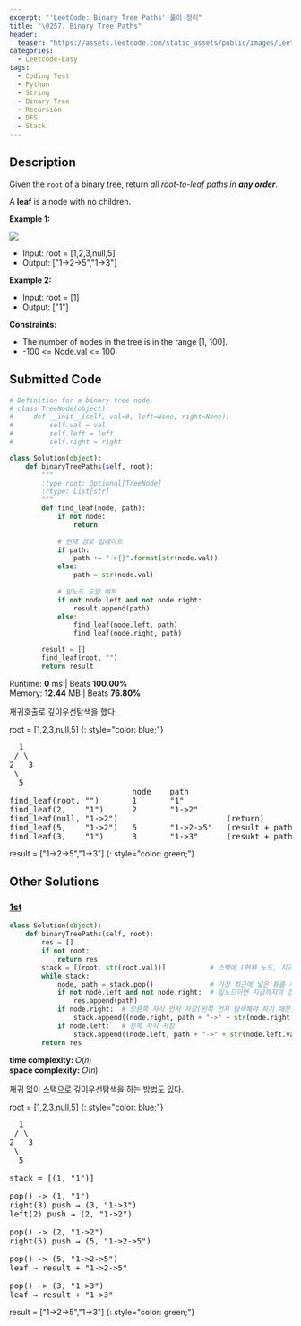 ```yaml
---
excerpt: "'LeetCode: Binary Tree Paths' 풀이 정리"
title: "\0257. Binary Tree Paths"
header:
  teaser: "https://assets.leetcode.com/static_assets/public/images/LeetCode_Sharing.png"
categories:
  - Leetcode-Easy
tags:
  - Coding Test
  - Python
  - String
  - Binary Tree
  - Recursion
  - DFS
  - Stack
---
```


## <i class="fa-solid fa-file-lines"></i> Description

Given the `root` of a binary tree, return *all root-to-leaf paths in **any order***.

A **leaf** is a node with no children.

**Example 1:**

![](https://assets.leetcode.com/uploads/2021/03/12/paths-tree.jpg)
- Input: root = [1,2,3,null,5]
- Output: ["1->2->5","1->3"]

**Example 2:**

- Input: root = [1]
- Output: ["1"]

**Constraints:**

- The number of nodes in the tree is in the range [1, 100].
- -100 <= Node.val <= 100

## <i class="fa-solid fa-cloud-arrow-up"></i> Submitted Code

```python
# Definition for a binary tree node.
# class TreeNode(object):
#     def __init__(self, val=0, left=None, right=None):
#         self.val = val
#         self.left = left
#         self.right = right

class Solution(object):
    def binaryTreePaths(self, root):
        """
        :type root: Optional[TreeNode]
        :rtype: List[str]
        """
        def find_leaf(node, path):
            if not node:
                return
            
            # 현재 경로 업데이트
            if path:
                path += "->{}".format(str(node.val))
            else:
                path = str(node.val)
            
            # 잎노드 도달 여부
            if not node.left and not node.right:  
                result.append(path)
            else:
                find_leaf(node.left, path)
                find_leaf(node.right, path)

        result = []
        find_leaf(root, "")
        return result
```
<i class="fa-solid fa-clock"></i> Runtime: **0** ms \| Beats **100.00%**    
<i class="fa-solid fa-memory"></i> Memory: **12.44** MB \| Beats **76.80%**

재귀호출로 깊이우선탐색을 했다.

root = [1,2,3,null,5]
{: style="color: blue;"}
<pre>
  1
 / \
2   3
 \
  5
                          node    path   
find_leaf(root, "")       1       "1"       
find_leaf(2,    "1")      2       "1->2"
find_leaf(null, "1->2")                       (return)
find_leaf(5,    "1->2")   5       "1->2->5"   (result + path)
find_leaf(3,    "1")      3       "1->3"      (resukt + path)
</pre>

result = ["1->2->5","1->3"]
{: style="color: green;"}

## <i class="fa-solid fa-flask"></i> Other Solutions

### <a href="https://leetcode.com/problems/binary-tree-paths/solutions/6634487/conquer-tree-traversals-unlock-all-root-hj2ip/" target="_blank">1st</a>

```python
class Solution(object):
    def binaryTreePaths(self, root):
        res = []
        if not root:
            return res
        stack = [(root, str(root.val))]           # 스택에 (현재 노드, 지금까지의 경로)를 튜플로 저장
        while stack:
            node, path = stack.pop()              # 가장 최근에 넣은 튜플 꺼내기
            if not node.left and not node.right:  # 잎노드이면 지금까지의 경로를 결과에 저장
                res.append(path)
            if node.right:  # 오른쪽 자식 먼저 저장(왼쪽 먼저 탐색해야 하기 때문)
                stack.append((node.right, path + "->" + str(node.right.val)))
            if node.left:   # 왼쪽 자식 저장
                stack.append((node.left, path + "->" + str(node.left.val)))
        return res
```
<i class="fa-solid fa-clock"></i> **time complexity:** 𝑂(𝑛)    
<i class="fa-solid fa-memory"></i> **space complexity:** 𝑂(𝑛)    

재귀 없이 스택으로 깊이우선탐색을 하는 방법도 있다.

root = [1,2,3,null,5]
{: style="color: blue;"}
<pre>
  1
 / \
2   3
 \
  5

stack = [(1, "1")]

pop() -> (1, "1")
right(3) push → (3, "1->3")
left(2) push → (2, "1->2")

pop() -> (2, "1->2")
right(5) push → (5, "1->2->5")

pop() -> (5, "1->2->5")
leaf → result + "1->2->5"

pop() -> (3, "1->3")
leaf → result + "1->3"
</pre>

result = ["1->2->5","1->3"]
{: style="color: green;"}